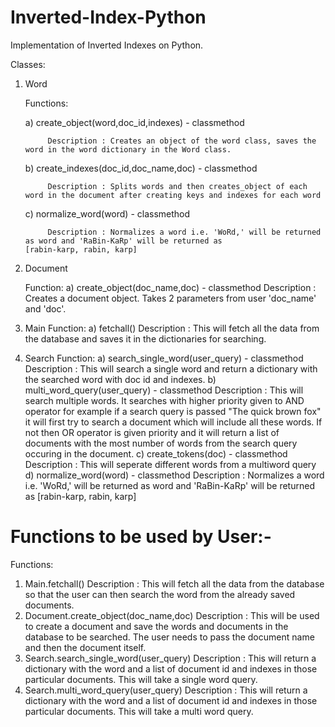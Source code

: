 # Inverted-Index-Python
Implementation of Inverted Indexes on Python.

Classes:

1) Word
    
    
    Functions:
      
      
      a) create_object(word,doc_id,indexes) - classmethod
      
      
            Description : Creates an object of the word class, saves the word in the word dictionary in the Word class.
      
      
      b) create_indexes(doc_id,doc_name,doc) - classmethod
      
      
            Description : Splits words and then creates_object of each word in the document after creating keys and indexes for each word
      
      
      c) normalize_word(word) - classmethod
      
      
            Description : Normalizes a word i.e. 'WoRd,' will be returned as word and 'RaBin-KaRp' will be returned as                                               [rabin-karp, rabin, karp]
2) Document
    
    
    Function:
      a) create_object(doc_name,doc) - classmethod
          Description : Creates a document object. Takes 2 parameters from user 'doc_name' and 'doc'.
3) Main
    Function:
      a) fetchall()
          Description : This will fetch all the data from the database and saves it in the dictionaries for searching.
4) Search
    Function:
      a)  search_single_word(user_query) - classmethod
          Description : This will search a single word and return a dictionary with the searched word with doc id and indexes.
      b)  multi_word_query(user_query) - classmethod
          Description : This will search multiple words. It searches with higher priority given to AND operator for example if a search                           query is passed "The quick brown fox" it will first try to search a document which will include all these words.                           If not then OR operator is given priority and it will return a list of documents with the most number of words                             from the search query occuring in the document. 
      c)  create_tokens(doc) - classmethod
          Description : This will seperate different words from a multiword query
      d)  normalize_word(word) - classmethod
          Description : Normalizes a word i.e. 'WoRd,' will be returned as word and 'RaBin-KaRp' will be returned as                                               [rabin-karp, rabin, karp]
         
# Functions to be used by User:-
Functions:
  1) Main.fetchall()
      Description : This will fetch all the data from the database so that the user can then search the word from the already saved                         documents.
  2) Document.create_object(doc_name,doc)
      Description : This will be used to create a document and save the words and documents in the database to be searched. The user                         needs to pass the document name and then the document itself.
  3) Search.search_single_word(user_query)
      Description : This will return a dictionary with the word and a list of document id and indexes in those particular documents.                         This will take a single word query.
  4) Search.multi_word_query(user_query)
      Description : This will return a dictionary with the word and a list of document id and indexes in those particular documents.
                    This will take a multi word query.
